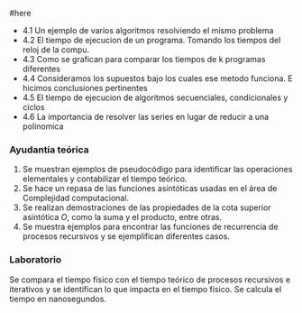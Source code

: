 #here
- 4.1 Un ejemplo de varios algoritmos resolviendo el mismo problema
- 4.2 El tiempo de ejecucion de un programa. Tomando los tiempos del reloj de la compu.
- 4.3 Como se grafican para comparar los tiempos de k programas diferentes
- 4.4 Consideramos los supuestos bajo los cuales ese metodo funciona. E hicimos conclusiones pertinentes
- 4.5 El tiempo de ejecucion de algoritmos secuenciales, condicionales y ciclos
- 4.6 La importancia de resolver las series en lugar de reducir a una polinomica

### Ayudantía teórica
1. Se muestran ejemplos de pseudocódigo para identificar las operaciones elementales y contabilizar el tiempo teórico.
2. Se hace un repasa de las funciones asintóticas usadas en el área de Complejidad computacional.
3. Se realizan demostraciones de las propiedades de la cota superior asintótica $O$, como la suma y el producto, entre otras.
4. Se muestra ejemplos para encontrar las funciones de recurrencia de procesos recursivos y se ejemplifican diferentes casos.

### Laboratorio
Se compara el tiempo físico con el tiempo teórico de procesos recursivos e iterativos y se identifican lo que impacta en el tiempo físico. Se calcula el tiempo en nanosegundos.


